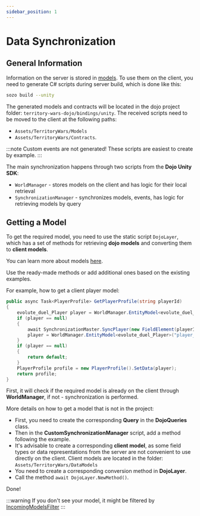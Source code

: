 ```yaml
---
sidebar_position: 1
---
```


# Data Synchronization

## General Information

Information on the server is stored in [models](models.md). To use them on the client, you need to generate C# scripts during server build, which is done like this:

```bash
sozo build --unity
```

The generated models and contracts will be located in the dojo project folder: `territory-wars-dojo/bindings/unity`.
The received scripts need to be moved to the client at the following paths:

- `Assets/TerritoryWars/Models`
- `Assets/TerritoryWars/Contracts`.

:::note
Custom events are not generated! These scripts are easiest to create by example.
:::

The main synchronization happens through two scripts from the **Dojo Unity SDK**:

- `WorldManager` - stores models on the client and has logic for their local retrieval
- `SynchronizationManager` - synchronizes models, events, has logic for retrieving models by query

## Getting a Model

To get the required model, you need to use the static script `DojoLayer`, which has a set of methods for retrieving **dojo models** and converting them to **client models**.

You can learn more about models [here](models.md).

Use the ready-made methods or add additional ones based on the existing examples.

For example, how to get a client player model:

```csharp
public async Task<PlayerProfile> GetPlayerProfile(string playerId)
{
    evolute_duel_Player player = WorldManager.EntityModel<evolute_duel_Player>("player_id", new FieldElement(playerId));
    if (player == null)
    {
        await SynchronizationMaster.SyncPlayer(new FieldElement(playerId));
        player = WorldManager.EntityModel<evolute_duel_Player>("player_id", new FieldElement(playerId));
    }
    if (player == null)
    {
        return default;
    }
    PlayerProfile profile = new PlayerProfile().SetData(player);
    return profile;
}
```

First, it will check if the required model is already on the client through **WorldManager**, if not - synchronization is performed.

More details on how to get a model that is not in the project:

- First, you need to create the corresponding **Query** in the **DojoQueries** class.
- Then in the **CustomSynchronizationManager** script, add a method following the example.
- It's advisable to create a corresponding **client model**, as some field types or data representations from the server are not convenient to use directly on the client. Client models are located in the folder: `Assets/TerritoryWars/DataModels`
- You need to create a corresponding conversion method in **DojoLayer**.
- Call the method `await DojoLayer.NewMethod()`.

Done!

:::warning
If you don't see your model, it might be filtered by [IncomingModelsFilter](data-filtering.md)
:::
